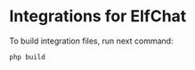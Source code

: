 Integrations for ElfChat
===========

To build integration files, run next command:

~~~
php build
~~~
